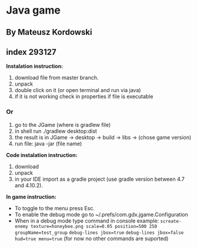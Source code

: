 # Java game

## By Mateusz Kordowski

## index 293127

**Instalation instruction:**

1. download file from master branch.
2. unpack
3. double click on it (or open terminal and run via java)
4. if it is not working check in properties if file is executable

### Or

1. go to the JGame (where is gradlew file)
2. in shell run ./gradlew desktop:dist
3. the result is in JGame -> desktop -> build -> libs -> (chose game version)
4. run file: java -jar (file name)

**Code instalation instruction:**

1. download
2. unpack
3. in your IDE import as a gradle project (use gradle version between 4.7 and 4.10.2).

**In game instruction:**

 - To toggle to the menu press Esc. 
 - To enable the debug mode go to ~/.prefs/com.gdx.jgame.Configuration 
 - When in a debug mode type command in console example: 
	`screate-enemy texture=honeybee.png scale=0.05 position=500 250 groupName=test_group`
	`debug-lines jbox=true`
	`debug-lines jbox=false hud=true menu=true`
	(for now no other commands are suported)
